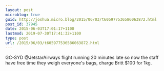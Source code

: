 ```yaml
---
layout: post
microblog: true
guid: http://joshua.micro.blog/2015/06/03/t605977536586063872.html
post_id: 37945
date: 2015-06-03T17:01:17+1100
lastmod: 2019-07-30T17:41:32+1100
type: post
url: /2015/06/03/t605977536586063872.html
---
```

GC-SYD @JetstarAirways flight running 20 minutes late so now the staff have free time they weigh everyone's bags, charge Britt $100 for 1kg.
